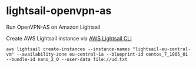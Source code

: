 # lightsail-openvpn-as
Run OpenVPN-AS on Amazon Lightsail

Create AWS Lightsail instance via [AWS Lightsail CLI](https://docs.aws.amazon.com/cli/latest/reference/lightsail/index.html "AWS Lightsail CLI")
```
aws lightsail create-instances --instance-names "lightsail-eu-central-vm" --availability-zone eu-central-1a --blueprint-id centos_7_1805_01 --bundle-id nano_2_0 --user-data file://ud.txt
```

